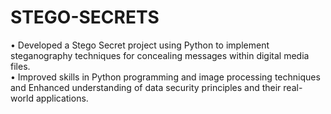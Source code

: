 # STEGO-SECRETS
• Developed a Stego Secret project using Python to implement steganography techniques for concealing messages within digital media files.  
• Improved skills in Python programming and image processing techniques and Enhanced understanding of data security principles and their real-world applications.
